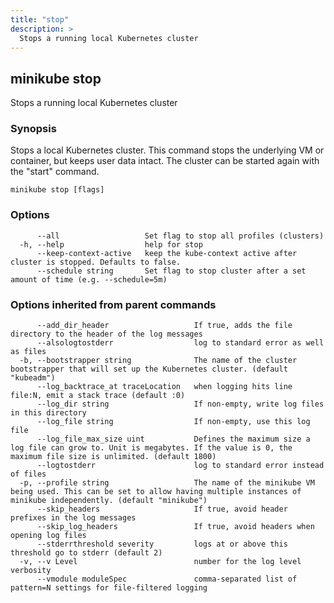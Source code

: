 ```yaml
---
title: "stop"
description: >
  Stops a running local Kubernetes cluster
---
```



## minikube stop

Stops a running local Kubernetes cluster

### Synopsis

Stops a local Kubernetes cluster. This command stops the underlying VM or container, but keeps user data intact. The cluster can be started again with the "start" command.

```
minikube stop [flags]
```

### Options

```
      --all                   Set flag to stop all profiles (clusters)
  -h, --help                  help for stop
      --keep-context-active   keep the kube-context active after cluster is stopped. Defaults to false.
      --schedule string       Set flag to stop cluster after a set amount of time (e.g. --schedule=5m)
```

### Options inherited from parent commands

```
      --add_dir_header                   If true, adds the file directory to the header of the log messages
      --alsologtostderr                  log to standard error as well as files
  -b, --bootstrapper string              The name of the cluster bootstrapper that will set up the Kubernetes cluster. (default "kubeadm")
      --log_backtrace_at traceLocation   when logging hits line file:N, emit a stack trace (default :0)
      --log_dir string                   If non-empty, write log files in this directory
      --log_file string                  If non-empty, use this log file
      --log_file_max_size uint           Defines the maximum size a log file can grow to. Unit is megabytes. If the value is 0, the maximum file size is unlimited. (default 1800)
      --logtostderr                      log to standard error instead of files
  -p, --profile string                   The name of the minikube VM being used. This can be set to allow having multiple instances of minikube independently. (default "minikube")
      --skip_headers                     If true, avoid header prefixes in the log messages
      --skip_log_headers                 If true, avoid headers when opening log files
      --stderrthreshold severity         logs at or above this threshold go to stderr (default 2)
  -v, --v Level                          number for the log level verbosity
      --vmodule moduleSpec               comma-separated list of pattern=N settings for file-filtered logging
```

